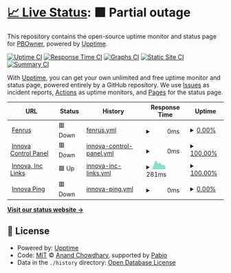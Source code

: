 # [📈 Live Status](https://PBOwner.github.io/upptime): <!--live status--> **🟧 Partial outage**

This repository contains the open-source uptime monitor and status page for [PBOwner](https://PBOwner.github.io/upptime), powered by [Upptime](https://github.com/upptime/upptime).

[![Uptime CI](https://github.com/PBOwner/upptime/workflows/Uptime%20CI/badge.svg)](https://github.com/PBOwner/upptime/actions?query=workflow%3A%22Uptime+CI%22)
[![Response Time CI](https://github.com/PBOwner/upptime/workflows/Response%20Time%20CI/badge.svg)](https://github.com/PBOwner/upptime/actions?query=workflow%3A%22Response+Time+CI%22)
[![Graphs CI](https://github.com/PBOwner/upptime/workflows/Graphs%20CI/badge.svg)](https://github.com/PBOwner/upptime/actions?query=workflow%3A%22Graphs+CI%22)
[![Static Site CI](https://github.com/PBOwner/upptime/workflows/Static%20Site%20CI/badge.svg)](https://github.com/PBOwner/upptime/actions?query=workflow%3A%22Static+Site+CI%22)
[![Summary CI](https://github.com/PBOwner/upptime/workflows/Summary%20CI/badge.svg)](https://github.com/PBOwner/upptime/actions?query=workflow%3A%22Summary+CI%22)

With [Upptime](https://upptime.js.org), you can get your own unlimited and free uptime monitor and status page, powered entirely by a GitHub repository. We use [Issues](https://github.com/PBOwner/upptime/issues) as incident reports, [Actions](https://github.com/PBOwner/upptime/actions) as uptime monitors, and [Pages](https://PBOwner.github.io/upptime) for the status page.

<!--start: status pages-->
<!-- This summary is generated by Upptime (https://github.com/upptime/upptime) -->
<!-- Do not edit this manually, your changes will be overwritten -->
<!-- prettier-ignore -->
| URL | Status | History | Response Time | Uptime |
| --- | ------ | ------- | ------------- | ------ |
| <img alt="" src="https://icons.duckduckgo.com/ip3/dash.havenhost.info.ico" height="13"> [Fenrus](https://dash.havenhost.info) | 🟥 Down | [fenrus.yml](https://github.com/PBOwner/upptime/commits/HEAD/history/fenrus.yml) | <details><summary><img alt="Response time graph" src="./graphs/fenrus/response-time-week.png" height="20"> 0ms</summary><br><a href="https://PBOwner.github.io/upptime/history/fenrus"><img alt="Response time 465" src="https://img.shields.io/endpoint?url=https%3A%2F%2Fraw.githubusercontent.com%2FPBOwner%2Fupptime%2FHEAD%2Fapi%2Ffenrus%2Fresponse-time.json"></a><br><a href="https://PBOwner.github.io/upptime/history/fenrus"><img alt="24-hour response time 0" src="https://img.shields.io/endpoint?url=https%3A%2F%2Fraw.githubusercontent.com%2FPBOwner%2Fupptime%2FHEAD%2Fapi%2Ffenrus%2Fresponse-time-day.json"></a><br><a href="https://PBOwner.github.io/upptime/history/fenrus"><img alt="7-day response time 0" src="https://img.shields.io/endpoint?url=https%3A%2F%2Fraw.githubusercontent.com%2FPBOwner%2Fupptime%2FHEAD%2Fapi%2Ffenrus%2Fresponse-time-week.json"></a><br><a href="https://PBOwner.github.io/upptime/history/fenrus"><img alt="30-day response time 0" src="https://img.shields.io/endpoint?url=https%3A%2F%2Fraw.githubusercontent.com%2FPBOwner%2Fupptime%2FHEAD%2Fapi%2Ffenrus%2Fresponse-time-month.json"></a><br><a href="https://PBOwner.github.io/upptime/history/fenrus"><img alt="1-year response time 465" src="https://img.shields.io/endpoint?url=https%3A%2F%2Fraw.githubusercontent.com%2FPBOwner%2Fupptime%2FHEAD%2Fapi%2Ffenrus%2Fresponse-time-year.json"></a></details> | <details><summary><a href="https://PBOwner.github.io/upptime/history/fenrus">0.00%</a></summary><a href="https://PBOwner.github.io/upptime/history/fenrus"><img alt="All-time uptime 13.48%" src="https://img.shields.io/endpoint?url=https%3A%2F%2Fraw.githubusercontent.com%2FPBOwner%2Fupptime%2FHEAD%2Fapi%2Ffenrus%2Fuptime.json"></a><br><a href="https://PBOwner.github.io/upptime/history/fenrus"><img alt="24-hour uptime 0.00%" src="https://img.shields.io/endpoint?url=https%3A%2F%2Fraw.githubusercontent.com%2FPBOwner%2Fupptime%2FHEAD%2Fapi%2Ffenrus%2Fuptime-day.json"></a><br><a href="https://PBOwner.github.io/upptime/history/fenrus"><img alt="7-day uptime 0.00%" src="https://img.shields.io/endpoint?url=https%3A%2F%2Fraw.githubusercontent.com%2FPBOwner%2Fupptime%2FHEAD%2Fapi%2Ffenrus%2Fuptime-week.json"></a><br><a href="https://PBOwner.github.io/upptime/history/fenrus"><img alt="30-day uptime 0.00%" src="https://img.shields.io/endpoint?url=https%3A%2F%2Fraw.githubusercontent.com%2FPBOwner%2Fupptime%2FHEAD%2Fapi%2Ffenrus%2Fuptime-month.json"></a><br><a href="https://PBOwner.github.io/upptime/history/fenrus"><img alt="1-year uptime 13.48%" src="https://img.shields.io/endpoint?url=https%3A%2F%2Fraw.githubusercontent.com%2FPBOwner%2Fupptime%2FHEAD%2Fapi%2Ffenrus%2Fuptime-year.json"></a></details>
| <img alt="" src="https://icons.duckduckgo.com/ip3/innova.havenhost.info.ico" height="13"> [Innova Control Panel](https://innova.havenhost.info) | 🟥 Down | [innova-control-panel.yml](https://github.com/PBOwner/upptime/commits/HEAD/history/innova-control-panel.yml) | <details><summary><img alt="Response time graph" src="./graphs/innova-control-panel/response-time-week.png" height="20"> 0ms</summary><br><a href="https://PBOwner.github.io/upptime/history/innova-control-panel"><img alt="Response time 0" src="https://img.shields.io/endpoint?url=https%3A%2F%2Fraw.githubusercontent.com%2FPBOwner%2Fupptime%2FHEAD%2Fapi%2Finnova-control-panel%2Fresponse-time.json"></a><br><a href="https://PBOwner.github.io/upptime/history/innova-control-panel"><img alt="24-hour response time 0" src="https://img.shields.io/endpoint?url=https%3A%2F%2Fraw.githubusercontent.com%2FPBOwner%2Fupptime%2FHEAD%2Fapi%2Finnova-control-panel%2Fresponse-time-day.json"></a><br><a href="https://PBOwner.github.io/upptime/history/innova-control-panel"><img alt="7-day response time 0" src="https://img.shields.io/endpoint?url=https%3A%2F%2Fraw.githubusercontent.com%2FPBOwner%2Fupptime%2FHEAD%2Fapi%2Finnova-control-panel%2Fresponse-time-week.json"></a><br><a href="https://PBOwner.github.io/upptime/history/innova-control-panel"><img alt="30-day response time 0" src="https://img.shields.io/endpoint?url=https%3A%2F%2Fraw.githubusercontent.com%2FPBOwner%2Fupptime%2FHEAD%2Fapi%2Finnova-control-panel%2Fresponse-time-month.json"></a><br><a href="https://PBOwner.github.io/upptime/history/innova-control-panel"><img alt="1-year response time 0" src="https://img.shields.io/endpoint?url=https%3A%2F%2Fraw.githubusercontent.com%2FPBOwner%2Fupptime%2FHEAD%2Fapi%2Finnova-control-panel%2Fresponse-time-year.json"></a></details> | <details><summary><a href="https://PBOwner.github.io/upptime/history/innova-control-panel">100.00%</a></summary><a href="https://PBOwner.github.io/upptime/history/innova-control-panel"><img alt="All-time uptime 100.00%" src="https://img.shields.io/endpoint?url=https%3A%2F%2Fraw.githubusercontent.com%2FPBOwner%2Fupptime%2FHEAD%2Fapi%2Finnova-control-panel%2Fuptime.json"></a><br><a href="https://PBOwner.github.io/upptime/history/innova-control-panel"><img alt="24-hour uptime 100.00%" src="https://img.shields.io/endpoint?url=https%3A%2F%2Fraw.githubusercontent.com%2FPBOwner%2Fupptime%2FHEAD%2Fapi%2Finnova-control-panel%2Fuptime-day.json"></a><br><a href="https://PBOwner.github.io/upptime/history/innova-control-panel"><img alt="7-day uptime 100.00%" src="https://img.shields.io/endpoint?url=https%3A%2F%2Fraw.githubusercontent.com%2FPBOwner%2Fupptime%2FHEAD%2Fapi%2Finnova-control-panel%2Fuptime-week.json"></a><br><a href="https://PBOwner.github.io/upptime/history/innova-control-panel"><img alt="30-day uptime 100.00%" src="https://img.shields.io/endpoint?url=https%3A%2F%2Fraw.githubusercontent.com%2FPBOwner%2Fupptime%2FHEAD%2Fapi%2Finnova-control-panel%2Fuptime-month.json"></a><br><a href="https://PBOwner.github.io/upptime/history/innova-control-panel"><img alt="1-year uptime 100.00%" src="https://img.shields.io/endpoint?url=https%3A%2F%2Fraw.githubusercontent.com%2FPBOwner%2Fupptime%2FHEAD%2Fapi%2Finnova-control-panel%2Fuptime-year.json"></a></details>
| <img alt="" src="https://icons.duckduckgo.com/ip3/links.havenhost.info.ico" height="13"> [Innova, Inc Links](http://links.havenhost.info) | 🟩 Up | [innova-inc-links.yml](https://github.com/PBOwner/upptime/commits/HEAD/history/innova-inc-links.yml) | <details><summary><img alt="Response time graph" src="./graphs/innova-inc-links/response-time-week.png" height="20"> 281ms</summary><br><a href="https://PBOwner.github.io/upptime/history/innova-inc-links"><img alt="Response time 229" src="https://img.shields.io/endpoint?url=https%3A%2F%2Fraw.githubusercontent.com%2FPBOwner%2Fupptime%2FHEAD%2Fapi%2Finnova-inc-links%2Fresponse-time.json"></a><br><a href="https://PBOwner.github.io/upptime/history/innova-inc-links"><img alt="24-hour response time 264" src="https://img.shields.io/endpoint?url=https%3A%2F%2Fraw.githubusercontent.com%2FPBOwner%2Fupptime%2FHEAD%2Fapi%2Finnova-inc-links%2Fresponse-time-day.json"></a><br><a href="https://PBOwner.github.io/upptime/history/innova-inc-links"><img alt="7-day response time 281" src="https://img.shields.io/endpoint?url=https%3A%2F%2Fraw.githubusercontent.com%2FPBOwner%2Fupptime%2FHEAD%2Fapi%2Finnova-inc-links%2Fresponse-time-week.json"></a><br><a href="https://PBOwner.github.io/upptime/history/innova-inc-links"><img alt="30-day response time 233" src="https://img.shields.io/endpoint?url=https%3A%2F%2Fraw.githubusercontent.com%2FPBOwner%2Fupptime%2FHEAD%2Fapi%2Finnova-inc-links%2Fresponse-time-month.json"></a><br><a href="https://PBOwner.github.io/upptime/history/innova-inc-links"><img alt="1-year response time 229" src="https://img.shields.io/endpoint?url=https%3A%2F%2Fraw.githubusercontent.com%2FPBOwner%2Fupptime%2FHEAD%2Fapi%2Finnova-inc-links%2Fresponse-time-year.json"></a></details> | <details><summary><a href="https://PBOwner.github.io/upptime/history/innova-inc-links">100.00%</a></summary><a href="https://PBOwner.github.io/upptime/history/innova-inc-links"><img alt="All-time uptime 99.98%" src="https://img.shields.io/endpoint?url=https%3A%2F%2Fraw.githubusercontent.com%2FPBOwner%2Fupptime%2FHEAD%2Fapi%2Finnova-inc-links%2Fuptime.json"></a><br><a href="https://PBOwner.github.io/upptime/history/innova-inc-links"><img alt="24-hour uptime 100.00%" src="https://img.shields.io/endpoint?url=https%3A%2F%2Fraw.githubusercontent.com%2FPBOwner%2Fupptime%2FHEAD%2Fapi%2Finnova-inc-links%2Fuptime-day.json"></a><br><a href="https://PBOwner.github.io/upptime/history/innova-inc-links"><img alt="7-day uptime 100.00%" src="https://img.shields.io/endpoint?url=https%3A%2F%2Fraw.githubusercontent.com%2FPBOwner%2Fupptime%2FHEAD%2Fapi%2Finnova-inc-links%2Fuptime-week.json"></a><br><a href="https://PBOwner.github.io/upptime/history/innova-inc-links"><img alt="30-day uptime 100.00%" src="https://img.shields.io/endpoint?url=https%3A%2F%2Fraw.githubusercontent.com%2FPBOwner%2Fupptime%2FHEAD%2Fapi%2Finnova-inc-links%2Fuptime-month.json"></a><br><a href="https://PBOwner.github.io/upptime/history/innova-inc-links"><img alt="1-year uptime 99.98%" src="https://img.shields.io/endpoint?url=https%3A%2F%2Fraw.githubusercontent.com%2FPBOwner%2Fupptime%2FHEAD%2Fapi%2Finnova-inc-links%2Fuptime-year.json"></a></details>
| <img alt="" src="https://icons.duckduckgo.com/ip3/null.ico" height="13"> [Innova Ping](195.58.58.43) | 🟥 Down | [innova-ping.yml](https://github.com/PBOwner/upptime/commits/HEAD/history/innova-ping.yml) | <details><summary><img alt="Response time graph" src="./graphs/innova-ping/response-time-week.png" height="20"> 0ms</summary><br><a href="https://PBOwner.github.io/upptime/history/innova-ping"><img alt="Response time 43" src="https://img.shields.io/endpoint?url=https%3A%2F%2Fraw.githubusercontent.com%2FPBOwner%2Fupptime%2FHEAD%2Fapi%2Finnova-ping%2Fresponse-time.json"></a><br><a href="https://PBOwner.github.io/upptime/history/innova-ping"><img alt="24-hour response time 0" src="https://img.shields.io/endpoint?url=https%3A%2F%2Fraw.githubusercontent.com%2FPBOwner%2Fupptime%2FHEAD%2Fapi%2Finnova-ping%2Fresponse-time-day.json"></a><br><a href="https://PBOwner.github.io/upptime/history/innova-ping"><img alt="7-day response time 0" src="https://img.shields.io/endpoint?url=https%3A%2F%2Fraw.githubusercontent.com%2FPBOwner%2Fupptime%2FHEAD%2Fapi%2Finnova-ping%2Fresponse-time-week.json"></a><br><a href="https://PBOwner.github.io/upptime/history/innova-ping"><img alt="30-day response time 0" src="https://img.shields.io/endpoint?url=https%3A%2F%2Fraw.githubusercontent.com%2FPBOwner%2Fupptime%2FHEAD%2Fapi%2Finnova-ping%2Fresponse-time-month.json"></a><br><a href="https://PBOwner.github.io/upptime/history/innova-ping"><img alt="1-year response time 43" src="https://img.shields.io/endpoint?url=https%3A%2F%2Fraw.githubusercontent.com%2FPBOwner%2Fupptime%2FHEAD%2Fapi%2Finnova-ping%2Fresponse-time-year.json"></a></details> | <details><summary><a href="https://PBOwner.github.io/upptime/history/innova-ping">0.00%</a></summary><a href="https://PBOwner.github.io/upptime/history/innova-ping"><img alt="All-time uptime 9.20%" src="https://img.shields.io/endpoint?url=https%3A%2F%2Fraw.githubusercontent.com%2FPBOwner%2Fupptime%2FHEAD%2Fapi%2Finnova-ping%2Fuptime.json"></a><br><a href="https://PBOwner.github.io/upptime/history/innova-ping"><img alt="24-hour uptime 0.00%" src="https://img.shields.io/endpoint?url=https%3A%2F%2Fraw.githubusercontent.com%2FPBOwner%2Fupptime%2FHEAD%2Fapi%2Finnova-ping%2Fuptime-day.json"></a><br><a href="https://PBOwner.github.io/upptime/history/innova-ping"><img alt="7-day uptime 0.00%" src="https://img.shields.io/endpoint?url=https%3A%2F%2Fraw.githubusercontent.com%2FPBOwner%2Fupptime%2FHEAD%2Fapi%2Finnova-ping%2Fuptime-week.json"></a><br><a href="https://PBOwner.github.io/upptime/history/innova-ping"><img alt="30-day uptime 0.00%" src="https://img.shields.io/endpoint?url=https%3A%2F%2Fraw.githubusercontent.com%2FPBOwner%2Fupptime%2FHEAD%2Fapi%2Finnova-ping%2Fuptime-month.json"></a><br><a href="https://PBOwner.github.io/upptime/history/innova-ping"><img alt="1-year uptime 9.20%" src="https://img.shields.io/endpoint?url=https%3A%2F%2Fraw.githubusercontent.com%2FPBOwner%2Fupptime%2FHEAD%2Fapi%2Finnova-ping%2Fuptime-year.json"></a></details>

<!--end: status pages-->

[**Visit our status website →**](https://PBOwner.github.io/upptime)

## 📄 License

- Powered by: [Upptime](https://github.com/upptime/upptime)
- Code: [MIT](./LICENSE) © [Anand Chowdhary](https://anandchowdhary.com), supported by [Pabio](https://pabio.com)
- Data in the `./history` directory: [Open Database License](https://opendatacommons.org/licenses/odbl/1-0/)
